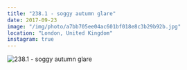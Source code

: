 ```yaml
---
title: "238.1 - soggy autumn glare"
date: 2017-09-23
image: "/img/photo/a7bb705ee04ac601bf018e8c3b29b92b.jpg"
location: "London, United Kingdom"
instagram: true
---
```


![238.1 - soggy autumn glare](/img/photo/a7bb705ee04ac601bf018e8c3b29b92b.jpg)
